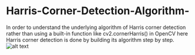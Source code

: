 # Harris-Corner-Detection-Algorithm-
In order to understand the underlying algorithm of Harris corner detection rather than using a built-in function like cv2.cornerHarris() in OpenCV here Harris corner detection is done by building its algorithm step by step.  
![alt text](https://drive.google.com/drive/u/0/my-drive/harris.png)
